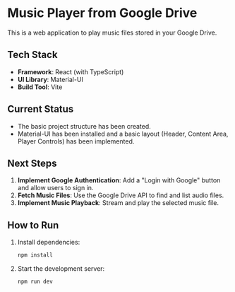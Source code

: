 # Music Player from Google Drive

This is a web application to play music files stored in your Google Drive.

## Tech Stack

- **Framework**: React (with TypeScript)
- **UI Library**: Material-UI
- **Build Tool**: Vite

## Current Status

- The basic project structure has been created.
- Material-UI has been installed and a basic layout (Header, Content Area, Player Controls) has been implemented.

## Next Steps

1.  **Implement Google Authentication**: Add a "Login with Google" button and allow users to sign in.
2.  **Fetch Music Files**: Use the Google Drive API to find and list audio files.
3.  **Implement Music Playback**: Stream and play the selected music file.

## How to Run

1. Install dependencies:
   ```bash
   npm install
   ```
2. Start the development server:
   ```bash
   npm run dev
   ```